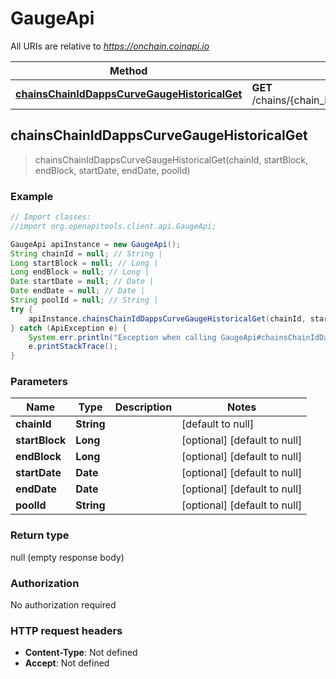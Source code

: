 # GaugeApi

All URIs are relative to *https://onchain.coinapi.io*

Method | HTTP request | Description
------------- | ------------- | -------------
[**chainsChainIdDappsCurveGaugeHistoricalGet**](GaugeApi.md#chainsChainIdDappsCurveGaugeHistoricalGet) | **GET** /chains/{chain_id}/dapps/curve/gauge/historical | 



## chainsChainIdDappsCurveGaugeHistoricalGet

> chainsChainIdDappsCurveGaugeHistoricalGet(chainId, startBlock, endBlock, startDate, endDate, poolId)



### Example

```java
// Import classes:
//import org.openapitools.client.api.GaugeApi;

GaugeApi apiInstance = new GaugeApi();
String chainId = null; // String | 
Long startBlock = null; // Long | 
Long endBlock = null; // Long | 
Date startDate = null; // Date | 
Date endDate = null; // Date | 
String poolId = null; // String | 
try {
    apiInstance.chainsChainIdDappsCurveGaugeHistoricalGet(chainId, startBlock, endBlock, startDate, endDate, poolId);
} catch (ApiException e) {
    System.err.println("Exception when calling GaugeApi#chainsChainIdDappsCurveGaugeHistoricalGet");
    e.printStackTrace();
}
```

### Parameters


Name | Type | Description  | Notes
------------- | ------------- | ------------- | -------------
 **chainId** | **String**|  | [default to null]
 **startBlock** | **Long**|  | [optional] [default to null]
 **endBlock** | **Long**|  | [optional] [default to null]
 **startDate** | **Date**|  | [optional] [default to null]
 **endDate** | **Date**|  | [optional] [default to null]
 **poolId** | **String**|  | [optional] [default to null]

### Return type

null (empty response body)

### Authorization

No authorization required

### HTTP request headers

- **Content-Type**: Not defined
- **Accept**: Not defined


